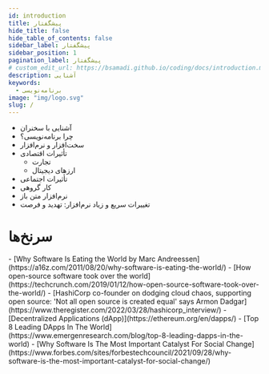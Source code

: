 ```yaml
---
id: introduction
title: پیشگفتار
hide_title: false
hide_table_of_contents: false
sidebar_label: پیشگفتار
sidebar_position: 1
pagination_label: پیشگفتار
# custom_edit_url: https://bsamadi.github.io/coding/docs/introduction.md
description: آشنایی
keywords:
  - برنامه‌نویسی
image: "img/logo.svg"
slug: /
---
```


* آشنایی با سخنران
* چرا برنامه‌نویسی؟
* سخت‌افزار و نرم‌افزار
* تأثیرات اقتصادی
  * تجارت  
  * ارزهای دیجیتال
* تأثیرات اجتماعی
* کار گروهی
* نرم‌افزار متن باز
* تغییرات سریع و زیاد نرم‌افزار: تهدید و فرصت

# سرنخ‌ها
<div dir="auto" markdown="1">
- [Why Software Is Eating the World by  Marc Andreessen](https://a16z.com/2011/08/20/why-software-is-eating-the-world/)
- [How open-source software took over the world](https://techcrunch.com/2019/01/12/how-open-source-software-took-over-the-world/)
- [HashiCorp co-founder on dodging cloud chaos, supporting open source: 'Not all open source is created equal' says Armon Dadgar](https://www.theregister.com/2022/03/28/hashicorp_interview/)
- [Decentralized Applications (dApp)](https://ethereum.org/en/dapps/)
- [Top 8 Leading DApps In The World](https://www.emergenresearch.com/blog/top-8-leading-dapps-in-the-world)
- [Why Software Is The Most Important Catalyst For Social Change](https://www.forbes.com/sites/forbestechcouncil/2021/09/28/why-software-is-the-most-important-catalyst-for-social-change/)
</div>
